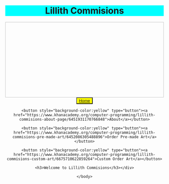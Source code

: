 <!DOCTYPE html>
<html>
    <head>
        <meta charset="utf-8"name="viewport" content="width=device-width, initial-scale=1.0">
        <title>Lillith Commisions Home Page</title>
    </head>
    <body>
    <div style="background-color:cyan">
    <h1 style="text-align:center">Lillith Commisions</h1>
    </div>
    <div style="text-align:center">
    <img scr="C:\Users\996380\Downloads\Celuna Logo Background.jpeg" style="float:center;width:580px;height:240px;">
    <br>
    <button style="background-color:yellow" type="button"><a href="https://www.khanacademy.org/computer-programming/lillith-commisions/5105020954247168">Home</a></button>
    
    <button style="background-color:yellow" type="button"><a href="https://www.khanacademy.org/computer-programming/lillith-commisions-about-page/6451931170766848">About</a></button>
    
    <button style="background-color:yellow" type="button"><a href="https://www.khanacademy.org/computer-programming/lillith-commisions-pre-made-art/6452086305488896">Order Pre-made Art</a></button>
    
    <button style="background-color:yellow" type="button"><a href="https://www.khanacademy.org/computer-programming/lillith-commisions-custom-art/6675710622859264">Custom Order Art</a></button>
    
    <h3>Welcome to Lillith Commisions</h3></div>
    
    </body>
</html>
